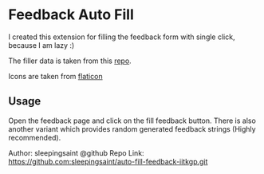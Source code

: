 # Feedback Auto Fill

I created this extension for filling the feedback form with single click, because I am lazy :)

The filler data is taken from this [repo](https://github.com/grapheo12/erp_feedback).

Icons are taken from [flaticon](https://www.flaticon.com/premium-icon/feedback_2546749?term=feedback&page=1&position=14&page=1&position=14&related_id=2546749&origin=tag)

## Usage

Open the feedback page and click on the fill feedback button. There is also another variant which provides random generated feedback strings (Highly recommended).

Author: sleepingsaint @github
Repo Link: https://github.com:sleepingsaint/auto-fill-feedback-iitkgp.git
